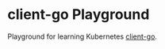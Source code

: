# client-go Playground

Playground for learning Kubernetes [client-go](https://github.com/kubernetes/client-go).
